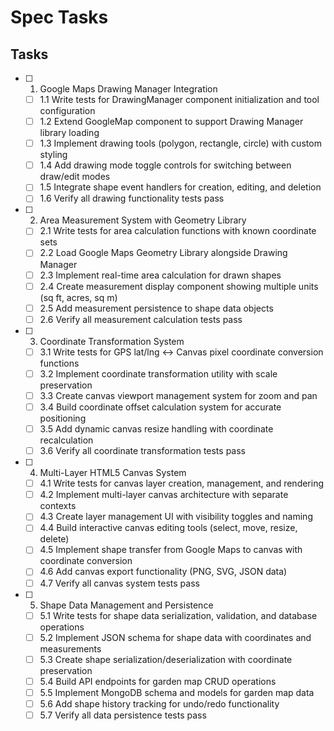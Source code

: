 # Spec Tasks

## Tasks

- [ ] 1. Google Maps Drawing Manager Integration
  - [ ] 1.1 Write tests for DrawingManager component initialization and tool configuration
  - [ ] 1.2 Extend GoogleMap component to support Drawing Manager library loading
  - [ ] 1.3 Implement drawing tools (polygon, rectangle, circle) with custom styling
  - [ ] 1.4 Add drawing mode toggle controls for switching between draw/edit modes
  - [ ] 1.5 Integrate shape event handlers for creation, editing, and deletion
  - [ ] 1.6 Verify all drawing functionality tests pass

- [ ] 2. Area Measurement System with Geometry Library
  - [ ] 2.1 Write tests for area calculation functions with known coordinate sets
  - [ ] 2.2 Load Google Maps Geometry Library alongside Drawing Manager
  - [ ] 2.3 Implement real-time area calculation for drawn shapes
  - [ ] 2.4 Create measurement display component showing multiple units (sq ft, acres, sq m)
  - [ ] 2.5 Add measurement persistence to shape data objects
  - [ ] 2.6 Verify all measurement calculation tests pass

- [ ] 3. Coordinate Transformation System
  - [ ] 3.1 Write tests for GPS lat/lng ↔ Canvas pixel coordinate conversion functions
  - [ ] 3.2 Implement coordinate transformation utility with scale preservation
  - [ ] 3.3 Create canvas viewport management system for zoom and pan
  - [ ] 3.4 Build coordinate offset calculation system for accurate positioning
  - [ ] 3.5 Add dynamic canvas resize handling with coordinate recalculation
  - [ ] 3.6 Verify all coordinate transformation tests pass

- [ ] 4. Multi-Layer HTML5 Canvas System
  - [ ] 4.1 Write tests for canvas layer creation, management, and rendering
  - [ ] 4.2 Implement multi-layer canvas architecture with separate contexts
  - [ ] 4.3 Create layer management UI with visibility toggles and naming
  - [ ] 4.4 Build interactive canvas editing tools (select, move, resize, delete)
  - [ ] 4.5 Implement shape transfer from Google Maps to canvas with coordinate conversion
  - [ ] 4.6 Add canvas export functionality (PNG, SVG, JSON data)
  - [ ] 4.7 Verify all canvas system tests pass

- [ ] 5. Shape Data Management and Persistence
  - [ ] 5.1 Write tests for shape data serialization, validation, and database operations
  - [ ] 5.2 Implement JSON schema for shape data with coordinates and measurements
  - [ ] 5.3 Create shape serialization/deserialization with coordinate preservation
  - [ ] 5.4 Build API endpoints for garden map CRUD operations
  - [ ] 5.5 Implement MongoDB schema and models for garden map data
  - [ ] 5.6 Add shape history tracking for undo/redo functionality
  - [ ] 5.7 Verify all data persistence tests pass